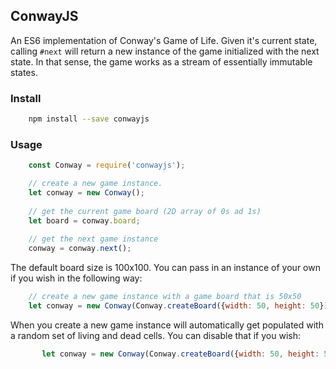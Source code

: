 ## ConwayJS

An ES6 implementation of Conway's Game of Life. Given it's current state, calling ```#next``` will return a new instance
of the game initialized with the next state. In that sense, the game works as a stream of essentially immutable states.

### Install
```bash
    npm install --save conwayjs
```

### Usage

```javascript
    const Conway = require('conwayjs');

    // create a new game instance.
    let conway = new Conway();
    
    // get the current game board (2D array of 0s ad 1s)
    let board = conway.board;
    
    // get the next game instance
    conway = conway.next();
```

The default board size is 100x100. You can pass in an instance of your own if you wish in 
the following way:

```javascript
    // create a new game instance with a game board that is 50x50
    let conway = new Conway(Conway.createBoard({width: 50, height: 50}));
```

When you create a new game instance will automatically get populated with a random set of living and dead cells. You can
disable that if you wish:

```javascript
       let conway = new Conway(Conway.createBoard({width: 50, height: 50, preFill: false})); 
```
